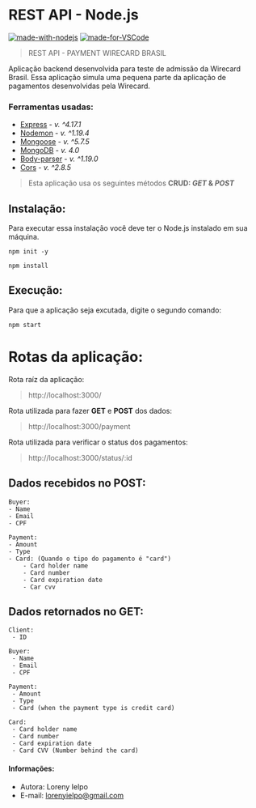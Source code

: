 # REST API - Node.js

[![made-with-nodejs](https://img.shields.io/badge/Made%20with-Node-1f425f.svg)](https://nodejs.org/en/)
[![made-for-VSCode](https://img.shields.io/badge/Made%20for-VSCode-1f425f.svg)](https://code.visualstudio.com/)

> REST API - PAYMENT WIRECARD BRASIL

Aplicação backend desenvolvida para teste de admissão da Wirecard Brasil. Essa aplicação simula uma pequena parte da aplicação de pagamentos desenvolvidas pela Wirecard.


### Ferramentas usadas:

- [Express](https://www.npmjs.com/package/express) - *v. ^4.17.1*
- [Nodemon](https://www.npmjs.com/package/nodemon) - *v. ^1.19.4*
- [Mongoose](https://www.npmjs.com/package/mongoose) - *v. ^5.7.5*
- [MongoDB](https://www.mongodb.com/) - *v. 4.0* 
- [Body-parser](https://www.npmjs.com/package/body-parser) - *v. ^1.19.0*
- [Cors](https://www.npmjs.com/package/cors) - *v. ^2.8.5*


> Esta aplicação usa os seguintes métodos **CRUD: *GET* & *POST*** 

## Instalação:

Para executar essa instalação você deve ter o Node.js instalado em sua máquina.

```
npm init -y

npm install
```

## Execução:

Para que a aplicação seja excutada, digite o segundo comando:

```
npm start
```


# Rotas da aplicação:

Rota raíz da aplicação:
> http://localhost:3000/

Rota utilizada para fazer **GET** e **POST** dos dados:
> http://localhost:3000/payment

Rota utilizada para verificar o status dos pagamentos:
> http://localhost:3000/status/:id

## Dados recebidos no POST:

```
Buyer:
- Name
- Email
- CPF

Payment:
- Amount
- Type
- Card: (Quando o tipo do pagamento é "card") 
    - Card holder name
    - Card number
    - Card expiration date
    - Car cvv
```

## Dados retornados no GET:

```
Client:
 - ID

Buyer:
 - Name
 - Email
 - CPF

Payment:
 - Amount
 - Type
 - Card (when the payment type is credit card)

Card:
 - Card holder name
 - Card number
 - Card expiration date
 - Card CVV (Number behind the card)

```

#### Informações:

* Autora: Loreny Ielpo
* E-mail: lorenyielpo@gmail.com